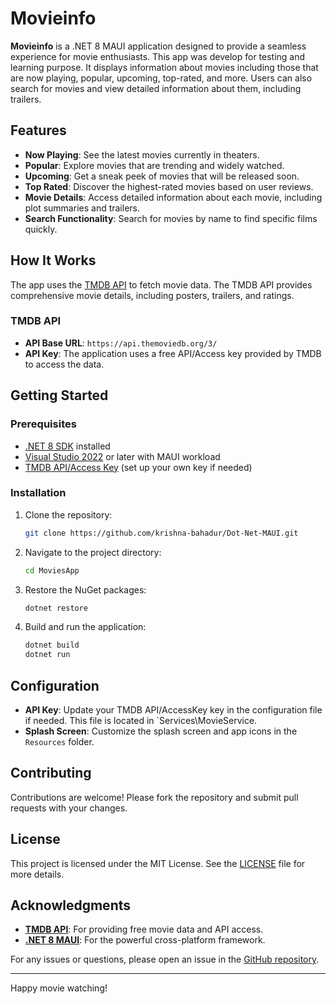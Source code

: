 # Movieinfo

**Movieinfo** is a .NET 8 MAUI application designed to provide a seamless experience for movie enthusiasts. This app was develop for testing and learning purpose. It displays information about movies including those that are now playing, popular, upcoming, top-rated, and more. Users can also search for movies and view detailed information about them, including trailers.

## Features

- **Now Playing**: See the latest movies currently in theaters.
- **Popular**: Explore movies that are trending and widely watched.
- **Upcoming**: Get a sneak peek of movies that will be released soon.
- **Top Rated**: Discover the highest-rated movies based on user reviews.
- **Movie Details**: Access detailed information about each movie, including plot summaries and trailers.
- **Search Functionality**: Search for movies by name to find specific films quickly.

## How It Works

The app uses the [TMDB API](https://www.themoviedb.org) to fetch movie data. The TMDB API provides comprehensive movie details, including posters, trailers, and ratings. 

### TMDB API

- **API Base URL**: `https://api.themoviedb.org/3/`
- **API Key**: The application uses a free API/Access key provided by TMDB to access the data.

## Getting Started

### Prerequisites

- [.NET 8 SDK](https://dotnet.microsoft.com/download) installed
- [Visual Studio 2022](https://visualstudio.microsoft.com/) or later with MAUI workload
- [TMDB API/Access Key](https://www.themoviedb.org/documentation/api) (set up your own key if needed)

### Installation

1. Clone the repository:

    ```bash
    git clone https://github.com/krishna-bahadur/Dot-Net-MAUI.git
    ```

2. Navigate to the project directory:

    ```bash
    cd MoviesApp
    ```

3. Restore the NuGet packages:

    ```bash
    dotnet restore
    ```

4. Build and run the application:

    ```bash
    dotnet build
    dotnet run
    ```

## Configuration

- **API Key**: Update your TMDB API/AccessKey key in the configuration file if needed. This file is located in `Services\MovieService.
- **Splash Screen**: Customize the splash screen and app icons in the `Resources` folder.

## Contributing

Contributions are welcome! Please fork the repository and submit pull requests with your changes.

## License

This project is licensed under the MIT License. See the [LICENSE](LICENSE) file for more details.

## Acknowledgments

- **[TMDB API](https://www.themoviedb.org)**: For providing free movie data and API access.
- **[.NET 8 MAUI](https://learn.microsoft.com/en-us/dotnet/maui/)**: For the powerful cross-platform framework.

For any issues or questions, please open an issue in the [GitHub repository](https://github.com/yourusername/Movieinfo/issues).

---

Happy movie watching!

